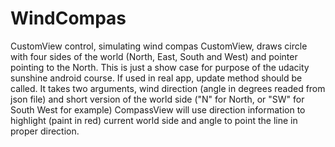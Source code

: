 # WindCompas
CustomView control, simulating wind compas
CustomView, draws circle with four sides of the world (North, East, South and West) and pointer pointing to the North. 
This is just a show case for purpose of the udacity sunshine android course.
If used in real app, update method should be called. It takes two arguments, wind direction (angle in degrees readed from json file) and short version of the world side ("N" for North, or "SW" for South West for example)
CompassView will use direction information to highlight (paint in red) current world side and angle to point the line in proper direction.

